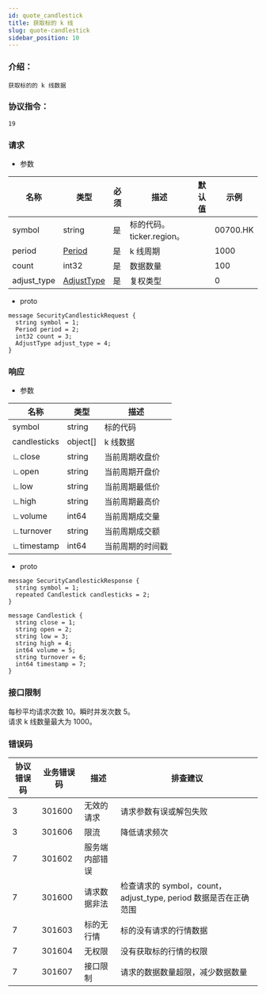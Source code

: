 ```yaml
---
id: quote_candlestick
title: 获取标的 k 线
slug: quote-candlestick
sidebar_position: 10
---
```



### 介绍：
    获取标的的 k 线数据
### 协议指令：
    19
### 请求
* 参数

| 名称 | 类型   | 必须  | 描述      |  默认值  |  示例   |
|-------|-------|-----|---------|-----|----|
| symbol | string   | 是  | 标的代码。ticker.region。  | | 00700.HK|
| period | [Period](../quote-object#period) | 是 | k 线周期 | | 1000|
| count | int32 | 是 | 数据数量 | | 100|
| adjust_type | [AdjustType](../quote-object#adjusttype) | 是 | 复权类型 | | 0|

* proto
```
message SecurityCandlestickRequest {
  string symbol = 1;
  Period period = 2;
  int32 count = 3;
  AdjustType adjust_type = 4;
}
```
### 响应
* 参数

| 名称 | 类型   | 描述  | 
|-------|-------|-----|
|symbol|string| 标的代码 |
|candlesticks|object[]|k 线数据 |
|∟close|string| 当前周期收盘价 |
|∟open|string| 当前周期开盘价 |
|∟low|string| 当前周期最低价 |
|∟high|string| 当前周期最高价 |
|∟volume|int64| 当前周期成交量 |
|∟turnover|string| 当前周期成交额 |
|∟timestamp|int64| 当前周期的时间戳 |

* proto
```
message SecurityCandlestickResponse {
  string symbol = 1;
  repeated Candlestick candlesticks = 2;
}

message Candlestick {
  string close = 1;
  string open = 2;
  string low = 3;
  string high = 4;
  int64 volume = 5;
  string turnover = 6;
  int64 timestamp = 7;
}
```
### 接口限制
每秒平均请求次数 10。瞬时并发次数 5。    
请求 k 线数量最大为 1000。

### 错误码

| 协议错误码 | 业务错误码   | 描述  | 排查建议 |
|-------|-------|-----|----|
|3 | 301600| 无效的请求 | 请求参数有误或解包失败 |
|3 | 301606| 限流 | 降低请求频次 |
|7 | 301602| 服务端内部错误 ||
|7 | 301600| 请求数据非法 | 检查请求的 symbol，count，adjust_type, period 数据是否在正确范围 |
|7 | 301603| 标的无行情 | 标的没有请求的行情数据 |
|7 | 301604| 无权限 | 没有获取标的行情的权限 |
|7 | 301607| 接口限制 | 请求的数据数量超限，减少数据数量 |


